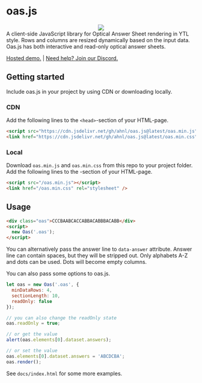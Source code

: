 # oas.js
<center>
  <img src="https://i.imgur.com/siamnYR.png">
</center>
A client-side JavaScript library for Optical Answer Sheet rendering in YTL style. Rows and columns are resized dynamically based on the input data. Oas.js has both interactive and read-only optical answer sheets.

<a href="https://ahnl.github.io/oas.js/example.html">Hosted demo.</a> | <a href="https://discord.gg/epNrVdDWRz">Need help? Join our Discord.</a>

## Getting started
Include oas.js in your project by using CDN or downloading locally.

### CDN
Add the following lines to the `<head>`-section of your HTML-page.
```html
<script src="https://cdn.jsdelivr.net/gh/ahnl/oas.js@latest/oas.min.js"></script>
<link href="https://cdn.jsdelivr.net/gh/ahnl/oas.js@latest/oas.min.css" rel="stylesheet" />
```

### Local
Download `oas.min.js` and `oas.min.css` from this repo to your project folder. Add the following lines to the <head>-section of your HTML-page.
 ```html
<script src="/oas.min.js"></script>
<link href="/oas.min.css" rel="stylesheet" />
```

## Usage

```html
<div class="oas">CCCBAABCACCABBACABBBACABB</div>
<script>
  new Oas('.oas');
</script>
```

You can alternatively pass the answer line to `data-answer` attribute. Answer line can contain spaces, but they will be stripped out. Only alphabets A-Z and dots can be used. Dots will become empty columns.

You can also pass some options to oas.js.

```js
let oas = new Oas('.oas', {
  minDataRows: 4,
  sectionLength: 10,
  readOnly: false
});

// you can also change the readOnly state
oas.readOnly = true; 

// or get the value
alert(oas.elements[0].dataset.answers);

// or set the value
oas.elements[0].dataset.answers = 'ABCDCBA';
oas.render();
```

See `docs/index.html` for some more examples.
